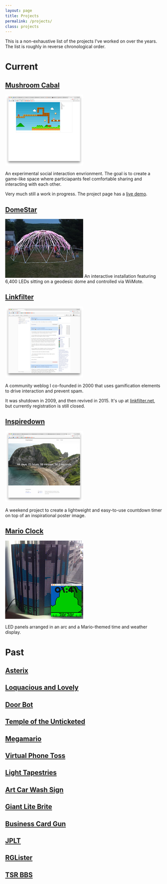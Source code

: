 ```yaml
---
layout: page
title: Projects
permalink: /projects/
class: projects
---
```


This is a non-exhaustive list of the projects I've worked on over the years.  The list is roughly in reverse 
chronological order.

# Current

## [Mushroom Cabal](/projects/mushroom-cabal/)

![Mushroom Cabal Screenshot](/projects/mushroom-cabal/screenshot-thumb.png)

An experimental social interaction envrionment.  The goal is to create a game-like space where particiapants
feel comfortable sharing and interacting with each other.

Very much still a work in progress.  The project page has a [live demo](https://potatono.github.io/mushroom-cabal-game/).

<div class="clear"></div>

## [DomeStar](/projects/domestar/)

![DomeStar at Country Club 2016](/projects/domestar/cc2016-01-thumb.jpg) An interactive installation featuring 6,400 LEDs sitting on a geodesic dome and controlled via WiiMote. 

<div class="clear"></div>

## [Linkfilter](/projects/linkfilter/)

![Linkfilter Screenshot](/projects/linkfilter/screenshot-thumb.png) 

A community weblog I co-founded in 2000 that uses gamification elements to drive interaction and prevent spam.

It was shutdown in 2009, and then revived in 2015.  It's up at [linkfilter.net](http://linkfilter.net/), but currently registration is still closed.

<div class="clear"></div>

## [Inspiredown](/projects/inspiredown/)

![Inspiredown Screenshot](/projects/inspiredown/screenshot-thumb.png)

A weekend project to create a lightweight and easy-to-use countdown timer on top of an inspirational poster image.

<div class="clear"></div>

## [Mario Clock](/projects/mario-clock/)

![Mario Clock and Simulator](/projects/mario-clock/merged-thumb.jpg) 

LED panels arranged in an arc and a Mario-themed time and weather display.

<div class="clear"></div>

# Past

## [Asterix](/projects/asterix/)
## [Loquacious and Lovely](/projects/loquacious-and-lovely/)
## [Door Bot](/projects/door-bot/)
## [Temple of the Unticketed](/projects/totu/)
## [Megamario](/projects/mega-mario/)
## [Virtual Phone Toss](/projects/virtual-phone-toss/)
## [Light Tapestries](/projects/light-tapestries/)
## [Art Car Wash Sign](/projects/art-car-wash-sign/)
## [Giant Lite Brite](/projects/giant-lite-brite/)
## [Business Card Gun](/projects/business-card-gun/)
## [JPLT](/projects/jplt/)
## [RGLister](/projects/rglister/)
## [TSR BBS](/projects/tsrbbs/)

